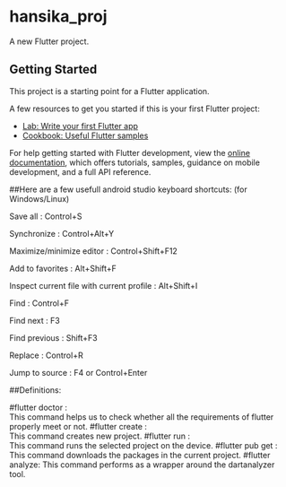 # hansika_proj

A new Flutter project.

## Getting Started

This project is a starting point for a Flutter application.

A few resources to get you started if this is your first Flutter project:

- [Lab: Write your first Flutter app](https://docs.flutter.dev/get-started/codelab)
- [Cookbook: Useful Flutter samples](https://docs.flutter.dev/cookbook)

For help getting started with Flutter development, view the
[online documentation](https://docs.flutter.dev/), which offers tutorials,
samples, guidance on mobile development, and a full API reference.


##Here are a few usefull android studio keyboard shortcuts: (for Windows/Linux)

Save all  :  Control+S

Synchronize	 :  Control+Alt+Y

Maximize/minimize editor  :  Control+Shift+F12

Add to favorites	:  Alt+Shift+F

Inspect current file with current profile	 :  Alt+Shift+I

Find	 :   Control+F

Find next	 :  F3

Find previous  :  Shift+F3

Replace	  :   Control+R

Jump to source	 :   F4 or Control+Enter

##Definitions:

#flutter doctor  :  
This command helps us to check whether all the requirements of flutter properly meet or not.
#flutter create  :  
This command creates new project.
#flutter run  :  
This command runs the selected project on the device.
#flutter pub get  :  
This command downloads the packages in the current project.
#flutter analyze:
This command performs as a wrapper around the dartanalyzer tool.
